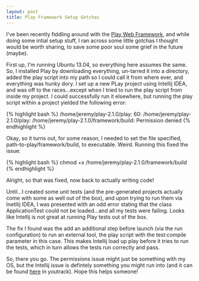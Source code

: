 ```yaml
---
layout: post
title: Play Framework Setup Gotchas
---
```


I've been recently fiddling around with the [Play Web Framework](http://www.playframework.com/), and while doing some intial setup stuff, I ran across some little gotchas I thought would be worth sharing, to save some poor soul some grief in the future (maybe).
<!--break-->
First up, I'm running Ubuntu 13.04, so everything here assumes the same.
So, I installed Play by downloading everything, un-tarred it into a
directory, added the play script into my path so I could call it from
where ever, and everything was hunky dory. I set up a new PLay project
using Intellij IDEA, and was off to the races...except when I tried to
run the play script from inside my project. I could successfully run it
elsewhere, but running the play script within a project yielded the
following error:

{% highlight bash %}
/home/jeremy/play-2.1.0/play: 60: /home/jeremy/play-2.1.0/play: /home/jeremy/play-2.1.0/framework/build: Permission denied
{% endhighlight %}

Okay, so it turns out, for some reason, I needed to set the file
specified, path-to-play/framework/build, to executable. Weird. Running
this fixed the issue:

{% highlight bash %}
chmod +x /home/jeremy/play-2.1.0/framework/build
{% endhighlight %}

Alright, so that was fixed, now back to actually writing code!

Until...I created some unit tests (and the pre-generated projects
actually come with some as well out of the box), and upon trying to run
them via Inetllij IDEA, I was presented with an odd error stating that
the class ApplicationTest could not be loaded...and all my tests were
failing. Looks like Intellij is not great at running Play tests out of
the box.

The fix I found was the add an additional step before launch (via the
run configuration) to run an external tool, the play script with the test:compile
parameter in this case. This makes Intellij load up play before it tries to run the
tests, which in turn allows the tests run correctly and pass.

So, there you go. The permissions issue might just be something with my
OS, but the Intellij issue is defintely something you might run into
(and it can be found [here](http://youtrack.jetbrains.com/issue/SCL-5152) in youtrack). Hope this helps someone!
